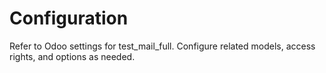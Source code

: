 # Configuration

Refer to Odoo settings for test_mail_full. Configure related models, access rights, and options as needed.
